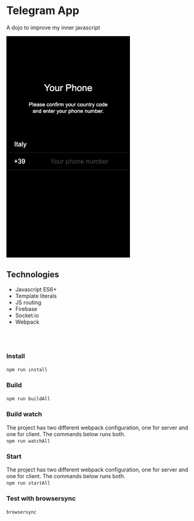 # Telegram App

A dojo to improve my inner javascript

![](https://github.com/TheWarko/telegram-app/blob/master/dist/preview.gif) 

## Technologies
* Javascript ES6+
* Template literals
* JS routing
* Firebase
* Socket.io
* Webpack

<br />
<br />

### Install
`npm run install`

### Build
`npm run buildAll`

### Build watch
The project has two different webpack configuration, one for server and one for client. The commands below runs both. \
`npm run watchAll`

### Start
The project has two different webpack configuration, one for server and one for client. The commands below runs both. \
`npm run startAll`

### Test with browsersync
`browsersync`
